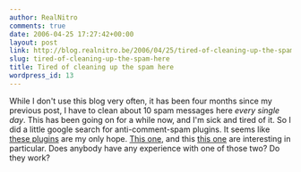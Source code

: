 ```yaml
---
author: RealNitro
comments: true
date: 2006-04-25 17:27:42+00:00
layout: post
link: http://blog.realnitro.be/2006/04/25/tired-of-cleaning-up-the-spam-here/
slug: tired-of-cleaning-up-the-spam-here
title: Tired of cleaning up the spam here
wordpress_id: 13
---
```


While I don't use this blog very often, it has been four months since my previous post, I have to clean about 10 spam messages here _every single day_. This has been going on for a while now, and I'm sick and tired of it. So I did a little google search for anti-comment-spam plugins. It seems like [these plugins](http://plugins.b2evolution.net/index.php?cat=26) are my only hope. [This one](http://forums.b2evolution.net/viewtopic.php?t=7471), and this [this one](http://www.village-idiot.org/archives/2005/01/28/b2evo-captcha-explained/) are interesting in particular. Does anybody have any experience with one of those two? Do they work?